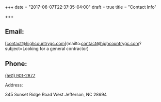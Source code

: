 +++
date = "2017-06-07T22:37:35-04:00"
draft = true
title = "Contact Info"

+++

## Email:
[contact@highcountrygc.com](mailto:contact@highcountrygc.com?subject=Looking for a general contractor)

## Phone:
[(561) 901-2877](tel:5619012877)

Address:

345 Sunset Ridge Road
West Jefferson, NC 28694
